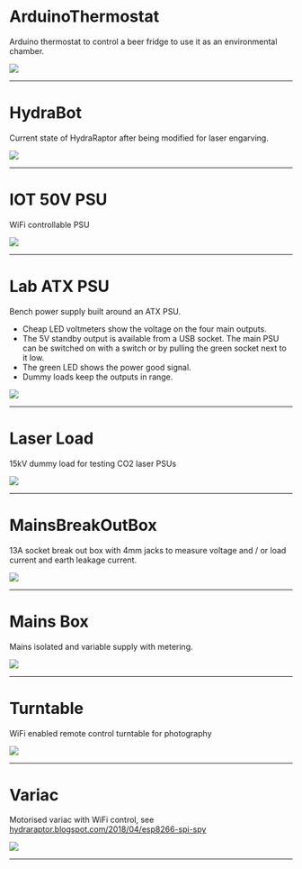 # ArduinoThermostat
Arduino thermostat to control a beer fridge to use it as an environmental chamber.

![](ArduinoThermostat.png)


---
# HydraBot
Current state of HydraRaptor after being modified for laser engarving.

![](HydraBot.png)


---
# IOT 50V PSU
WiFi controllable PSU

![](IOT_50V_PSU.png)


---
# Lab ATX PSU
Bench power supply built around an ATX PSU.

* Cheap LED voltmeters show the voltage on the four main outputs.
* The 5V standby output is available from a USB socket. The main PSU can be switched on with a switch or by pulling the green socket next to it low.
* The green LED shows the power good signal.
* Dummy loads keep the outputs in range.



![](Lab_ATX_PSU.png)


---
# Laser Load
15kV dummy load for testing CO2 laser PSUs

![](Laser_load.png)


---
# MainsBreakOutBox
13A socket break out box with 4mm jacks to measure voltage and / or load current and earth leakage current.

![](MainsBreakOutBox.png)


---
# Mains Box
Mains isolated and variable supply with metering.



![](Mains_Box.png)


---
# Turntable
WiFi enabled remote control turntable for photography

![](Turntable.png)


---
# Variac
Motorised variac with WiFi control, see [hydraraptor.blogspot.com/2018/04/esp8266-spi-spy](https://hydraraptor.blogspot.com/2018/04/esp8266-spi-spy.html)



![](Variac.png)


---
